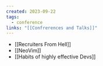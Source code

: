 ```yaml
---
created: 2023-09-22
tags:
  - conference
links: "[[Confrerences and Talks]]"
---
```


- [[Recruiters From Hell]]
- [[NeoVim]]
- [[Habits of highly effective Devs]]
